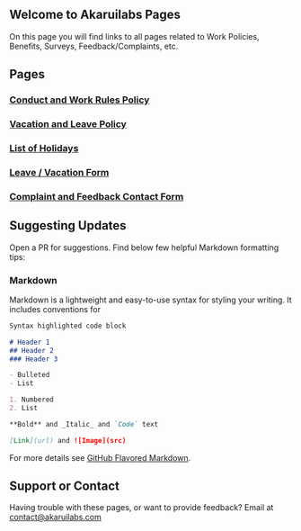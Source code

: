 ## Welcome to Akaruilabs Pages

On this page you will find links to all pages related to Work Policies, Benefits, Surveys, Feedback/Complaints, etc.

## Pages
### [Conduct and Work Rules Policy](http://pages.akaruilabs.com/work-rules)
### [Vacation and Leave Policy](http://pages.akaruilabs.com/vacation)
### [List of Holidays](http://pages.akaruilabs.com/holidays)
### [Leave / Vacation Form](https://docs.google.com/forms/d/e/1FAIpQLSfDNYQl0xGu5CQAb8-uFp0NDOr9d9OnlfrH3oJZ3cyHp9KS_A/viewform?usp=sf_link)
### [Complaint and Feedback Contact Form](https://docs.google.com/forms/d/e/1FAIpQLSe1kiJDX5qmFC3TPXI62tLwR4xAXP9rb5cPRHReHzmtWQV10A/viewform?usp=sf_link)

## Suggesting Updates

Open a PR for suggestions. Find below few helpful Markdown formatting tips:

### Markdown

Markdown is a lightweight and easy-to-use syntax for styling your writing. It includes conventions for

```markdown
Syntax highlighted code block

# Header 1
## Header 2
### Header 3

- Bulleted
- List

1. Numbered
2. List

**Bold** and _Italic_ and `Code` text

[Link](url) and ![Image](src)
```

For more details see [GitHub Flavored Markdown](https://guides.github.com/features/mastering-markdown/).


## Support or Contact

Having trouble with these pages, or want to provide feedback? Email at contact@akaruilabs.com 

